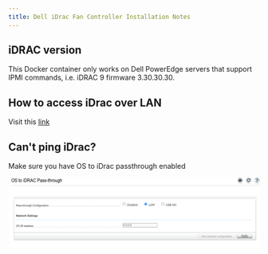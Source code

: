 ```yaml
---
title: Dell iDrac Fan Controller Installation Notes
---
```


## iDRAC version

This Docker container only works on Dell PowerEdge servers that support IPMI commands, i.e. iDRAC 9 firmware 3.30.30.30.

## How to access iDrac over LAN

Visit this [link](https://github.com/tigerblue77/Dell_iDRAC_fan_controller_Docker#to-access-idrac-over-lan-not-needed-in-local-mode-)

## Can't ping iDrac?

Make sure you have OS to iDrac passthrough enabled

![OStoIDracPassthrough](./img/OStoiDracPassThrough.png)
